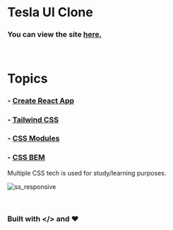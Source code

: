 # Tesla UI Clone

### You can view the site [**here.**](https://ysfkblt.github.io/tesla_ui/)

<br>

# Topics

### - [Create React App](https://github.com/facebook/create-react-app)

### - [Tailwind CSS](https://tailwindcss.com/)

### - [CSS Modules](https://github.com/css-modules/css-modules)

### - [CSS BEM](https://en.bem.info/) 

Multiple CSS tech is used for study/learning purposes. 

![ss_responsive](https://user-images.githubusercontent.com/80647654/168297265-8261e188-5a60-4720-a840-d8470d2cdeff.png)



<br>

### Built with </> and ❤️
